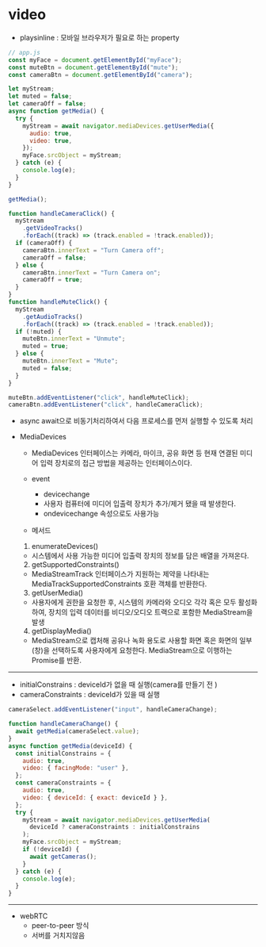 # video

- playsinline : 모바일 브라우저가 필요로 하는 property

```js
// app.js
const myFace = document.getElementById("myFace");
const muteBtn = document.getElementById("mute");
const cameraBtn = document.getElementById("camera");

let myStream;
let muted = false;
let cameraOff = false;
async function getMedia() {
  try {
    myStream = await navigator.mediaDevices.getUserMedia({
      audio: true,
      video: true,
    });
    myFace.srcObject = myStream;
  } catch (e) {
    console.log(e);
  }
}

getMedia();

function handleCameraClick() {
  myStream
    .getVideoTracks()
    .forEach((track) => (track.enabled = !track.enabled));
  if (cameraOff) {
    cameraBtn.innerText = "Turn Camera off";
    cameraOff = false;
  } else {
    cameraBtn.innerText = "Turn Camera on";
    cameraOff = true;
  }
}
function handleMuteClick() {
  myStream
    .getAudioTracks()
    .forEach((track) => (track.enabled = !track.enabled));
  if (!muted) {
    muteBtn.innerText = "Unmute";
    muted = true;
  } else {
    muteBtn.innerText = "Mute";
    muted = false;
  }
}

muteBtn.addEventListener("click", handleMuteClick);
cameraBtn.addEventListener("click", handleCameraClick);
```

- async await으로 비동기처리하여서 다음 프로세스를 먼저 실행할 수 있도록 처리

- MediaDevices

  - MediaDevices 인터페이스는 카메라, 마이크, 공유 화면 등 현재 연결된 미디어 입력 장치로의 접근 방법을 제공하는 인터페이스이다.
  - event

    - devicechange
    - 사용자 컴퓨터에 미디어 입출력 장치가 추가/제거 됐을 때 발생한다.
    - ondevicechange 속성으로도 사용가능

  - 메서드

  1. enumerateDevices()

  - 시스템에서 사용 가능한 미디어 입출력 장치의 정보를 담은 배열을 가져온다.

  2. getSupportedConstraints()

  - MediaStreamTrack 인터페이스가 지원하는 제약을 나타내는 MediaTrackSupportedConstraints 호환 객체를 반환한다.

  3. getUserMedia()

  - 사용자에게 권한을 요청한 후, 시스템의 카메라와 오디오 각각 혹은 모두 활성화하여, 장치의 입력 데이터를 비디오/오디오 트랙으로 포함한 MediaStream을 발생

  4. getDisplayMedia()

  - MediaStream으로 캡처해 공유나 녹화 용도로 사용할 화면 혹은 화면의 일부(창)을 선택하도록 사용자에게 요청한다. MediaStream으로 이행하는 Promise를 반환.

---

- initialConstrains : deviceId가 없을 때 실행(camera를 만들기 전 )
- cameraConstraints : deviceId가 있을 때 실행

```js
cameraSelect.addEventListener("input", handleCameraChange);

function handleCameraChange() {
  await getMedia(cameraSelect.value);
}
async function getMedia(deviceId) {
  const initialConstrains = {
    audio: true,
    video: { facingMode: "user" },
  };
  const cameraConstraints = {
    audio: true,
    video: { deviceId: { exact: deviceId } },
  };
  try {
    myStream = await navigator.mediaDevices.getUserMedia(
      deviceId ? cameraConstraints : initialConstrains
    );
    myFace.srcObject = myStream;
    if (!deviceId) {
      await getCameras();
    }
  } catch (e) {
    console.log(e);
  }
}
```

---

- webRTC
  - peer-to-peer 방식
  - 서버를 거치지않음
